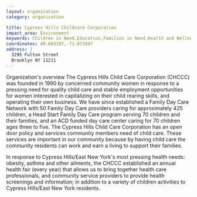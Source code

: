 ```yaml
---
layout: organization
category: organization

title: Cypress Hills Childcare Corporation
impact_area: Environment
keywords: Children in Need,Education,Families in Need,Health and Wellness,Understanding and Diversity,Women in Need
coordinates: 40.683197,-73.873947
address: |
  3295 Fulton Street
  Brooklyn NY 11211
---
```

Organization's overview
The Cypress Hills Child Care Corporation (CHCCC) was founded in 1990 by concerned community women in response to a pressing need for quality child care and stable employment opportunities for women interested in capitalizing on their child rearing skills, and operating their own business. We have since established a Family Day Care Network with 50 Family Day Care providers caring for approximately 425 children, a Head Start Family Day Care program serving 70 children and their families, and an ACD funded day care center caring for 70 children ages three to five. The Cypress Hills Child Care Corporation has an open door policy and services community members need of child care. These services are important in our community because by having child care the community residents can work and earn a living to support their families.  
 
In response to Cypress Hills/East New York's most pressing health needs: obesity, asthma and other ailments, the CHCCC established an annual health fair (every year) that allows us to bring together health care professionals, and community service providers to provide health screenings and information; in addition to a  variety of children activities to Cypress Hills/East New York residents.  